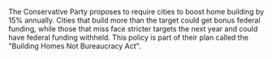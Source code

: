 The Conservative Party proposes to require cities to boost home building by 15% annually. Cities that build more than the target could get bonus federal funding, while those that miss face stricter targets the next year and could have federal funding withheld. This policy is part of their plan called the "Building Homes Not Bureaucracy Act".
